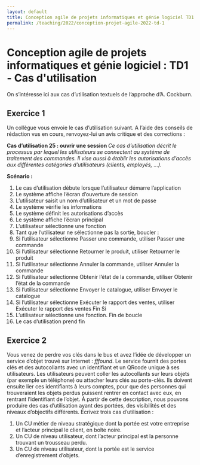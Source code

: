 ```yaml
---
layout: default
title: Conception agile de projets informatiques et génie logiciel TD1 Cas d'utilisation
permalink: /teaching/2022/conception-projet-agile-2022-td-1
---
```

# Conception agile de projets informatiques et génie logiciel : TD1 - Cas d'utilisation

On s’intéresse ici aux cas d’utilisation textuels de l’approche d’A. Cockburn.

## Exercice 1
Un collègue vous envoie le cas d’utilisation suivant. A l’aide des conseils de rédaction vus en cours, renvoyez-lui un avis critique et des corrections :

<b>Cas d’utilisation 25 : ouvrir une session </b>
<i>Ce cas d’utilisation décrit le processus par lequel les utilisateurs se connectent au système de traitement des commandes.
Il vise aussi à établir les autorisations d’accès aux différentes catégories d’utilisateurs (clients, employés, ...).
</i>

<b>Scénario :</b>
1. Le cas d’utilisation débute lorsque l’utilisateur démarre l’application
2. Le système affiche l’écran d’ouverture de session
3. L’utilisateur saisit un nom d’utilisateur et un mot de passe
4. Le système vérifie les informations
5. Le système définit les autorisations d’accès
6. Le système affiche l’écran principal
7. L’utilisateur sélectionne une fonction
8. Tant que l’utilisateur ne sélectionne pas la sortie, boucler :
9. Si l’utilisateur sélectionne Passer une commande, utiliser Passer une commande
10. Si l’utilisateur sélectionne Retourner le produit, utiliser Retourner le produit
11. Si l’utilisateur sélectionne Annuler la commande, utiliser Annuler la commande
12. Si l’utilisateur sélectionne Obtenir l’état de la commande, utiliser Obtenir l’état de la commande
13. Si l’utilisateur sélectionne Envoyer le catalogue, utiliser Envoyer le catalogue
14. Si l’utilisateur sélectionne Exécuter le rapport des ventes, utiliser Exécuter le rapport des ventes
    Fin Si
15. L’utilisateur sélectionne une fonction.
    Fin de boucle
16. Le cas d’utilisation prend fin

## Exercice 2
Vous venez de perdre vos clés dans le bus et avez l’idée de développer un service d’objet trouvé sur
Internet : <i>fffound</i>. Le service fournit des portes clés et des autocollants avec un identifiant et un
QRcode unique à ses utilisateurs. Les utilisateurs peuvent coller les autocollants sur leurs objets
(par exemple un téléphone) ou attacher leurs clés au porte-clés.
Ils doivent ensuite lier ces identifiants à leurs comptes, pour que des personnes qui trouveraient les
objets perdus puissent rentrer en contact avec eux, en rentrant l’identifiant de l’objet.
À partir de cette description, nous pouvons produire des cas d’utilisation ayant des portées, des
visibilités et des niveaux d’objectifs différents. Ecrivez trois cas d’utilisation :
1. Un CU métier de niveau stratégique dont la portée est votre entreprise et l’acteur principal le
   client, en boîte noire.
2. Un CU de niveau utilisateur, dont l’acteur principal est la personne trouvant un trousseau
   perdu.
3. Un CU de niveau utilisateur, dont la portée est le service d’enregistrement d’objets.
